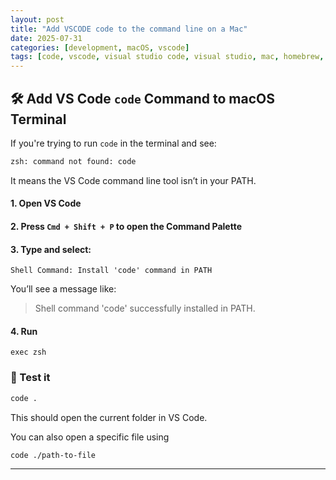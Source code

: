 ```yaml
---
layout: post
title: "Add VSCODE code to the command line on a Mac"
date: 2025-07-31
categories: [development, macOS, vscode]
tags: [code, vscode, visual studio code, visual studio, mac, homebrew, terminal]
---
```


## 🛠 Add VS Code `code` Command to macOS Terminal

If you're trying to run `code` in the terminal and see:

```bash
zsh: command not found: code
```

It means the VS Code command line tool isn’t in your PATH.

#### 1. Open VS Code

#### 2. Press `Cmd + Shift + P` to open the Command Palette

#### 3. Type and select:

```
Shell Command: Install 'code' command in PATH
```

You’ll see a message like:
> Shell command 'code' successfully installed in PATH.

#### 4. Run 
```
exec zsh
```

### 🧪 Test it

```bash
code .
```

This should open the current folder in VS Code.

You can also open a specific file using

```
code ./path-to-file
```

---